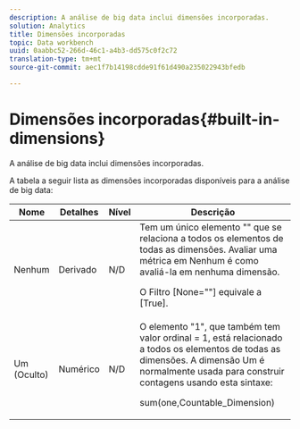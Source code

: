 ```yaml
---
description: A análise de big data inclui dimensões incorporadas.
solution: Analytics
title: Dimensões incorporadas
topic: Data workbench
uuid: 0aabbc52-266d-46c1-a4b3-dd575c0f2c72
translation-type: tm+mt
source-git-commit: aec1f7b14198cdde91f61d490a235022943bfedb

---
```



# Dimensões incorporadas{#built-in-dimensions}

A análise de big data inclui dimensões incorporadas.

A tabela a seguir lista as dimensões incorporadas disponíveis para a análise de big data:

<table id="table_40796088B3484F98889859C59D525AD7"> 
 <thead> 
  <tr> 
   <th colname="col1" class="entry"> Nome </th> 
   <th colname="col2" class="entry"> Detalhes </th> 
   <th colname="col3" class="entry"> Nível </th> 
   <th colname="col4" class="entry"> Descrição </th> 
  </tr> 
 </thead>
 <tbody> 
  <tr> 
   <td colname="col1"> Nenhum </td> 
   <td colname="col2"> Derivado </td> 
   <td colname="col3"> N/D </td> 
   <td colname="col4">Tem um único elemento "" que se relaciona a todos os elementos de todas as dimensões. Avaliar uma métrica em Nenhum é como avaliá-la em nenhuma dimensão. <p>O <span class="filepath"> Filtro [None=""]</span> equivale a <span class="filepath"> [True]</span>. </p></td> 
  </tr> 
  <tr> 
   <td colname="col1"> Um (Oculto) </td> 
   <td colname="col2"> Numérico </td> 
   <td colname="col3"> N/D </td> 
   <td colname="col4">O elemento "1", que também tem valor ordinal <span class="filepath"> = 1</span>, está relacionado a todos os elementos de todas as dimensões. A dimensão Um é normalmente usada para construir contagens usando esta sintaxe: <p><span class="filepath"> sum(one,Countable_Dimension)</span></p></td> 
  </tr> 
 </tbody> 
</table>

